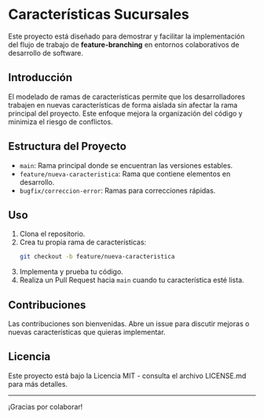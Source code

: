 # Características Sucursales

Este proyecto está diseñado para demostrar y facilitar la implementación del flujo de trabajo de **feature-branching** en entornos colaborativos de desarrollo de software.

## Introducción
El modelado de ramas de características permite que los desarrolladores trabajen en nuevas características de forma aislada sin afectar la rama principal del proyecto. Este enfoque mejora la organización del código y minimiza el riesgo de conflictos.

## Estructura del Proyecto
- `main`: Rama principal donde se encuentran las versiones estables.
- `feature/nueva-caracteristica`: Rama que contiene elementos en desarrollo.
- `bugfix/correccion-error`: Ramas para correcciones rápidas.

## Uso
1. Clona el repositorio.
2. Crea tu propia rama de características:
   ```bash
   git checkout -b feature/nueva-caracteristica
   ```
3. Implementa y prueba tu código.
4. Realiza un Pull Request hacia `main` cuando tu característica esté lista.

## Contribuciones
Las contribuciones son bienvenidas. Abre un issue para discutir mejoras o nuevas características que quieras implementar.

## Licencia
Este proyecto está bajo la Licencia MIT - consulta el archivo LICENSE.md para más detalles.

---

¡Gracias por colaborar!